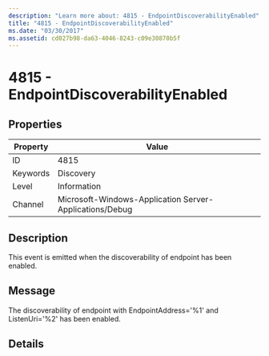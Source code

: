 ```yaml
---
description: "Learn more about: 4815 - EndpointDiscoverabilityEnabled"
title: "4815 - EndpointDiscoverabilityEnabled"
ms.date: "03/30/2017"
ms.assetid: cd027b98-da63-4046-8243-c09e30870b5f
---
```

# 4815 - EndpointDiscoverabilityEnabled

## Properties

| Property | Value |
| - | - |
|ID|4815|  
|Keywords|Discovery|  
|Level|Information|  
|Channel|Microsoft-Windows-Application Server-Applications/Debug|  
  
## Description  

 This event is emitted when the discoverability of endpoint has been enabled.  
  
## Message  

 The discoverability of endpoint with EndpointAddress='%1' and ListenUri='%2' has been enabled.  
  
## Details
